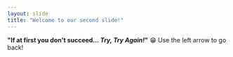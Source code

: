 ```yaml
---
layout: slide
title: "Welcome to our second slide!"
---
```

**"If at first you don't succeed...  *Try, Try Again!*"**  :grin:
Use the left arrow to go back!
